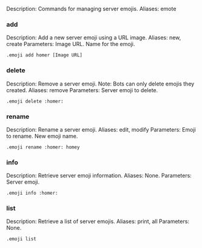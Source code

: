 Description: Commands for managing server emojis.
Aliases: emote

### add

Description: Add a new server emoji using a URL image.
Aliases: new, create
Parameters: Image URL. Name for the emoji.

```
.emoji add homer [Image URL]
```

### delete

Description: Remove a server emoji. Note: Bots can only delete emojis they created.
Aliases: remove
Parameters: Server emoji to delete.

```
.emoji delete :homer:
```

### rename

Description: Rename a server emoji.
Aliases: edit, modify
Parameters: Emoji to rename. New emoji name.

```
.emoji rename :homer: homey
```

### info

Description: Retrieve server emoji information.
Aliases: None.
Parameters: Server emoji.

```
.emoji info :homer:
```

### list

Description: Retrieve a list of server emojis.
Aliases: print, all
Parameters: None.

```
.emoji list
```